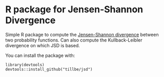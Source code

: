 # R package for Jensen-Shannon Divergence

Simple R package to compute the [Jensen-Shannon divergence](https://en.wikipedia.org/wiki/Jensen%E2%80%93Shannon_divergence) between two probability functions. 
Can also compute the Kullback-Leibler divergence on which JSD is based.

You can install the package with:

```{r}
library(devtools)
devtools::install_github("tillbe/jsd")
```
